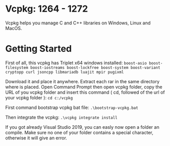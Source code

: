 # Vcpkg: 1264 - 1272


Vcpkg helps you manage C and C++ libraries on Windows, Linux and MacOS.


# Getting Started

First of all, this vcpkg has Triplet x64 windows installed:
```boost-asio boost-filesystem boost-iostreams boost-lockfree boost-system boost-variant cryptopp curl jsoncpp libmariadb luajit mpir pugixml```

Download it and place it anywhere.
Extract each rar in the same directory where is placed.
Open Command Prompt then open vcpkg folder, copy the URL of you vcpkg folder and insert this command ( cd, followed of the url of your vcpkg folder ):
```cd c:/vcpkg```

First command bootstrap vcpkg bat file:
```.\bootstrap-vcpkg.bat```

Then integrate the vcpkg:
```.\vcpkg integrate install```

If you got already Visual Studio 2019, you can easly now open a folder an compile.
Make sure no one of your folder contains a special character, otherwise it will give an error.